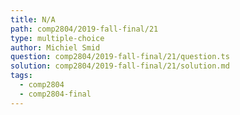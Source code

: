 ```yaml
---
title: N/A
path: comp2804/2019-fall-final/21
type: multiple-choice
author: Michiel Smid
question: comp2804/2019-fall-final/21/question.ts
solution: comp2804/2019-fall-final/21/solution.md
tags:
  - comp2804
  - comp2804-final
---
```

